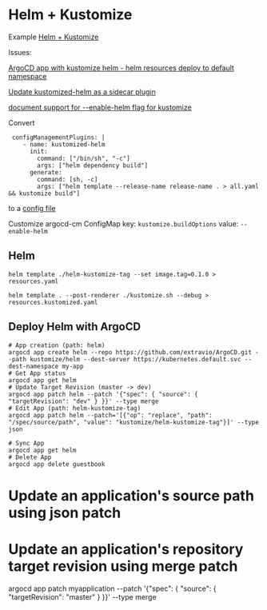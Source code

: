 # Helm + Kustomize


Example [Helm + Kustomize](https://github.com/argoproj/argocd-example-apps/tree/master/plugins/kustomized-helm)

Issues:

[ArgoCD app with kustomize helm - helm resources deploy to default namespace](https://github.com/argoproj/argocd-example-apps/issues/187)

[Update kustomized-helm as a sidecar plugin](https://github.com/argoproj/argocd-example-apps/issues/177)


[document support for --enable-helm flag for kustomize](https://github.com/argoproj/argo-cd/issues/7835)



Convert 

```
 configManagementPlugins: |
    - name: kustomized-helm
      init:
        command: ["/bin/sh", "-c"]
        args: ["helm dependency build"]
      generate:
        command: [sh, -c]
        args: ["helm template --release-name release-name . > all.yaml && kustomize build"]
```

to a [config file](https://argo-cd.readthedocs.io/en/stable/operator-manual/config-management-plugins/#convert-the-configmap-entry-into-a-config-file)


Customize argocd-cm ConfigMap 
key: `kustomize.buildOptions`
value: `--enable-helm`


## Helm

```
helm template ./helm-kustomize-tag --set image.tag=0.1.0 > resources.yaml

helm template . --post-renderer ./kustomize.sh --debug > resources.kustomized.yaml
```

## Deploy Helm with ArgoCD

```
# App creation (path: helm)
argocd app create helm --repo https://github.com/extravio/ArgoCD.git --path kustomize/helm --dest-server https://kubernetes.default.svc --dest-namespace my-app
# Get App status
argocd app get helm
# Update Target Revision (master -> dev)
argocd app patch helm --patch '{"spec": { "source": { "targetRevision": "dev" } }}' --type merge
# Edit App (path: helm-kustomize-tag)
argocd app patch helm --patch='[{"op": "replace", "path": "/spec/source/path", "value": "kustomize/helm-kustomize-tag"}]' --type json

# Sync App
argocd app get helm
# Delete App
argocd app delete guestbook 
```

  # Update an application's source path using json patch
  

  # Update an application's repository target revision using merge patch
  argocd app patch myapplication --patch '{"spec": { "source": { "targetRevision": "master" } }}' --type merge

